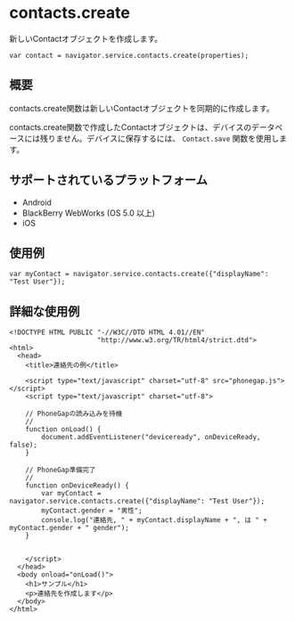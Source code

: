 contacts.create
===============

新しいContactオブジェクトを作成します。

    var contact = navigator.service.contacts.create(properties);

概要
-----------

contacts.create関数は新しいContactオブジェクトを同期的に作成します。

contacts.create関数で作成したContactオブジェクトは、デバイスのデータベースには残りません。デバイスに保存するには、 `Contact.save` 関数を使用します。

サポートされているプラットフォーム
-------------------

- Android
- BlackBerry WebWorks (OS 5.0 以上)
- iOS

使用例
-------------

    var myContact = navigator.service.contacts.create({"displayName": "Test User"});

詳細な使用例
------------

    <!DOCTYPE HTML PUBLIC "-//W3C//DTD HTML 4.01//EN"
                          "http://www.w3.org/TR/html4/strict.dtd">
    <html>
      <head>
        <title>連絡先の例</title>

        <script type="text/javascript" charset="utf-8" src="phonegap.js"></script>
        <script type="text/javascript" charset="utf-8">

        // PhoneGapの読み込みを待機
        //
        function onLoad() {
            document.addEventListener("deviceready", onDeviceReady, false);
        }

        // PhoneGap準備完了
        //
        function onDeviceReady() {
            var myContact = navigator.service.contacts.create({"displayName": "Test User"});
            myContact.gender = "男性";
            console.log("連絡先, " + myContact.displayName + ", は " + myContact.gender + " gender");
        }
    

        </script>
      </head>
      <body onload="onLoad()">
        <h1>サンプル</h1>
        <p>連絡先を作成します</p>
      </body>
    </html>